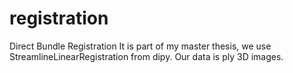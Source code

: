 # registration
Direct Bundle Registration
It is part of my master thesis, we use StreamlineLinearRegistration from dipy. Our data is ply 3D images.
